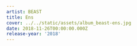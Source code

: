 ```yaml
---
artist: BEAST
title: Ens
cover: ../../static/assets/album_beast-ens.jpg
date: 2018-11-26T00:00:00.000Z
release-year: '2018'
---
```

